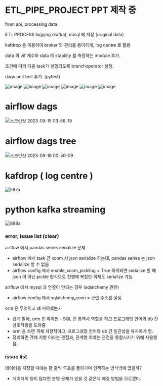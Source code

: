 # ETL_PIPE_PROJECT PPT 제작 중
from api, processing data

ETL PROCESS logging (kafka), nosql 에 저장 (original data) 

kafdrop 을 이용하여 broker 의 관리를 용이하게, log centre 로 활용

data 의 vif 계수와 data 의 stability 를 측정하는 module 추가.

조건에 따라 다음 task가 실행되도록 branchoperator 설정.
 
dags unit test 추가. (pytest)

![image](https://github.com/OwenKimcertified/ETL_PIPE_PROJECT/assets/99598620/6963d958-0fc2-4835-95a9-a643fb64a813)
![image](https://github.com/OwenKimcertified/ETL_PIPE_PROJECT/assets/99598620/6816079b-cfe4-40c2-8322-6abea730fd8e)
![image](https://github.com/OwenKimcertified/ETL_PIPE_PROJECT/assets/99598620/c2a14085-75e1-49ab-ba1f-4a51e7796c38)
![image](https://github.com/OwenKimcertified/ETL_PIPE_PROJECT/assets/99598620/cf63ddcd-aa62-4c73-9b9b-196f52f3c714)
![image](https://github.com/OwenKimcertified/ETL_PIPE_PROJECT/assets/99598620/54dbca2e-a140-4bbe-8803-967979a1f26e)
![image](https://github.com/OwenKimcertified/ETL_PIPE_PROJECT/assets/99598620/74ab439a-ebb7-446e-90d6-e319a2243df6)
# airflow dags 
![스크린샷 2023-09-15 03-58-19](https://github.com/OwenKimcertified/ETL_PIPE_PROJECT/assets/99598620/70992f7e-f841-4927-9e94-88320b30c764)
# airflow dags tree
![스크린샷 2023-09-16 00-50-09](https://github.com/OwenKimcertified/ETL_PIPE_PROJECT/assets/99598620/ce7a929b-601f-4999-bf48-8dd80bcd5194)
# kafdrop ( log centre )
![567a](https://github.com/OwenKimcertified/ETL_PIPE_PROJECT/assets/99598620/a264b46f-192f-43ba-8131-25b83cd8726a)
# python kafka streaming 
![888a](https://github.com/OwenKimcertified/ETL_PIPE_PROJECT/assets/99598620/0242e35d-da4e-4bf7-8b82-6e78bf60795b)

### error, issue list (clear)
airflow 에서 pandas series serialize 문제 
- airflow 에서 task 간 xcom 시 json serialize 하는데, pandas series 는 json serialize 할 수 없음
- airflow config 에서 enable_xcom_pickling = True 하게되면 serialize 할 때 json 이 아닌 pickle 방식으로 진행해 복잡한 객체도 serialize 가능

airflow 에서 mysql 과 연결이 안되는 경우 (sqlalchemy 관련)
- airflow config 에서 sqlalchemy_conn = 관련 주소를 설정

orm 은 무엇이고 왜 써야했는가
- 쉽게 말해, orm 은 파이썬 - SQL 간 통역사 역할을 하고 프로그래밍 언어와 db 간 상호작용을 도와줌.
- orm 을 쓰면 객체 지향적이고, 프로그래밍 언어와 db 간 일관성을 유지하게 함.
- 정리하면 객체 지향 이라는 관점과, 관계형 이라는 관점을 통합시키기 위해 사용했음.
### issue list 
데이터를 저장할 때에는 한 줄씩 루프를 돌아가며 인젝하는 방식밖에 없을까? 
- 데이터의 양이 많다면 분명 문제가 있을 것 같은데 해결 방법을 모르겠다.
